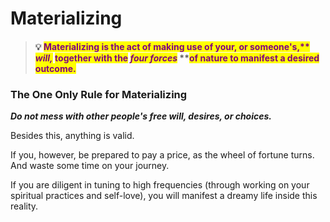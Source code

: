 # Materializing

> #### 💡 <mark style="color:purple;">**Materializing is the act of making use of your, or someone's,**</mark><mark style="color:purple;">** **</mark>_<mark style="color:purple;">**will,**</mark>_<mark style="color:purple;">** **</mark><mark style="color:purple;">**together with the**</mark><mark style="color:purple;">** **</mark>_<mark style="color:purple;">**four forces**</mark>_<mark style="color:purple;">** **</mark><mark style="color:purple;">**of nature to manifest a desired outcome.**</mark>

### The One Only Rule for Materializing

_**Do not mess with other people's free will, desires, or choices.**_&#x20;

Besides this, anything is valid.&#x20;

If you, however, be prepared to pay a price, as the wheel of fortune turns. And waste some time on your journey.

If you are diligent in tuning to high frequencies (through working on your spiritual practices and self-love), you will manifest a dreamy life inside this reality.



